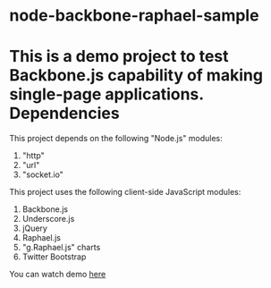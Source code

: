 node-backbone-raphael-sample
============================
This is a demo project to test Backbone.js capability of making single-page applications.
Dependencies
============================
This project depends on the following "Node.js" modules:<br/>
  1. "http"<br/>
  2. "url"<br/>
  3. "socket.io"

This project uses the following client-side JavaScript modules:<br/>
  1. Backbone.js<br/>
  2. Underscore.js<br/>
  3. jQuery<br/>
  4. Raphael.js<br/>
  5. "g.Raphael.js" charts<br/>
  6. Twitter Bootstrap<br/>

You can watch demo <a href="http://demo.videal.net:9098/backbone/" target="_blank">here</a>
